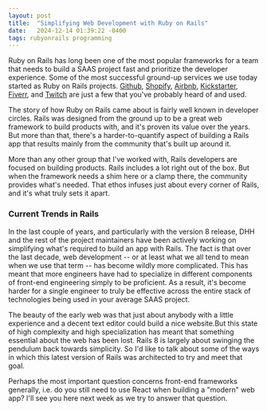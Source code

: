 ```yaml
---
layout: post
title:  "Simplifying Web Development with Ruby on Rails"
date:   2024-12-14 01:39:22 -0400
tags: rubyonrails programming
---
```


Ruby on Rails has long been one of the most popular frameworks for a team that needs to build a SAAS project fast and prioritize the developer experience. Some of the most successful ground-up services we use today started as Ruby on Rails projects. [Github](https://github.com), [Shopify](https://www.shopify.com/), [Airbnb](https://www.airbnb.com/), [Kickstarter](https://www.kickstarter.com/), [Fiverr](https://www.fiverr.com/), and [Twitch](https://www.twitch.tv/) are just a few that you've probably heard of and used.

The story of how Ruby on Rails came about is fairly well known in developer circles. Rails was designed from the ground up to be a great web framework to build products with, and it's proven its value over the years. But more than that, there's a harder-to-quantify aspect of building a Rails app that results mainly from the community that's built up around it. 

More than any other group that I've worked with, Rails developers are focused on building products. Rails includes a lot right out of the box. But when the framework needs a shim here or a clamp there, the community provides what's needed. That ethos infuses just about every corner of Rails, and it's what truly sets it apart.

### Current Trends in Rails

In the last couple of years, and particularly with the version 8 release, DHH and the rest of the project maintainers have been actively working on simplifying what's required to build an app with Rails. The fact is that over the last decade, web development -- or at least what we all tend to mean when we use that term -- has become wildly more complicated. This has meant that more engineers have had to specialize in different components of front-end engineering simply to be proficient. As a result, it's become harder for a single engineer to truly be effective across the entire stack of technologies being used in your average SAAS project.

The beauty of the early web was that just about anybody with a little experience and a decent text editor could build a nice website.But this state of high complexity and high specialization has meant that something essential about the web has been lost. Rails 8 is largely about swinging the pendulum back towards simplicity. So I'd like to talk about some of the ways in which this latest version of Rails was architected to try and meet that goal.

Perhaps the most important question concerns front-end frameworks generally, i.e. do you still need to use React when building a "modern" web app? I'll see you here next week as we try to answer that question.